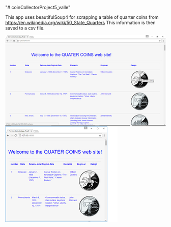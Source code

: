 "# coinCollectorProject5_valle"

This app uses beautifulSoup4 for scrapping a table of quarter coins from
	https://en.wikipedia.org/wiki/50_State_Quarters
	This information is then saved to a csv file.

![alt text](coinCollectorApp/screenshots/quaters_page.png "Screen shot of site")
![alt text](coinCollectorApp/screenshots/page.png "Smaller screen view")
